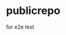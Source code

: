 # publicrepo
for e2e test









































































































































































































































































































































































































































































































































































































































































































































































































































































































































































































































































































































































































































































































































































































































































































































































































































































































































































































































































































































































































































































































































































































































































































































































































































































































































































































































































































































































































































































































































































































































































































































































































































































































































































































































































































































































































































































































































































































































































































































































































































